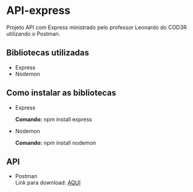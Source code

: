 <h1> API-express </h1>
<p> Projeto API com Express ministrado pelo professor Leonardo do COD3R utilizando o Postman. </p>

<h2> Bibliotecas utilizadas </h2>
<ul>
  <li>Express</li>
  <li>Nodemon</li>
</ul>

<h2> Como instalar as bibliotecas </h2>
<ul>
  <li>Express</li>
  <p> <strong>Comando:</strong> npm install express </p>
  <li>Nodemon</li>
  <p> <strong>Comando:</strong> npm install nodemon </p>
</ul>

<h2> API </h2>

<ul>
  <li> Postman </li>
  Link para download: <a href="https://www.google.com/url?sa=t&rct=j&q=&esrc=s&source=web&cd=&cad=rja&uact=8&ved=2ahUKEwjR6-2CquDvAhWBI7kGHUXbDl8QjBAwAXoECAUQAQ&url=https%3A%2F%2Fwww.postman.com%2Fdownloads%2F&usg=AOvVaw1YYILRhpF0aO39sXiV9UHe&cshid=1617392920641967"> AQUI </a>
</ul>

